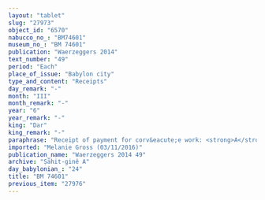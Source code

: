 ```yaml
---
layout: "tablet"
slug: "27973"
object_id: "6570"
nabucco_no_: "BM74601"
museum_no_: "BM 74601"
publication: "Waerzeggers 2014"
text_number: "49"
period: "Each"
place_of_issue: "Babylon city"
type_and_content: "Receipts"
day_remark: "-"
month: "III"
month_remark: "-"
year: "6"
year_remark: "-"
king: "Dar"
king_remark: "-"
paraphrase: "Receipt of payment for corv&eacute;e work: <strong>A</strong> receives from <strong>B</strong> the payment for the corv&eacute;e workers (<em>urā&scaron;u</em>) at the bridge (<em>gi&scaron;ru</em>). The payment is for the period from (<em>ultu</em>) Nisān (I) of Darius 3<sup>rd</sup> year until (<em>adi</em>) &Scaron;abāṭ (XI) of Darius 5<sup>th</sup> year. Each party has taken a copy (<em>&scaron;aṭāru</em>). 4 witnesses and the scribe.<br /> &nbsp;<br /> <strong>A</strong> = Kalbāya/Ṣillāya//Nabāya; <strong>B</strong> = Marduk-rēmanni/Bēl-uballiṭ//Ṣāhit-gin&ecirc;; Scribe = Mu&scaron;ēzib-Marduk/Nab&ucirc;-mukīn-zēri//&Scaron;ig&ucirc;a<br /> &nbsp;"
imported: "Melanie Gross (03/11/2016)"
publication_name: "Waerzeggers 2014 49"
archive: "Ṣāhit-ginê A"
day_babylonian_: "24"
title: "BM 74601"
previous_item: "27976"
---
```


